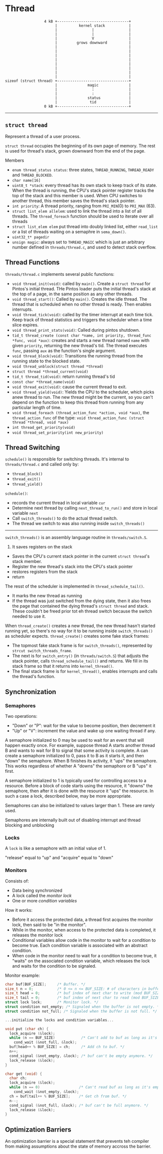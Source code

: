 ﻿# Thread




                      4 kB +---------------------------------+
                           |          kernel stack           |
                           |                |                |
                           |                |                |
                           |                V                |
                           |         grows downward          |
                           |                                 |
                           |                                 |
                           |                                 |
                           |                                 |
                           |                                 |
                           |                                 |
                           |                                 |
                           |                                 |
    sizeof (struct thread) +---------------------------------+
                           |              magic              |
                           |                :                |
                           |                :                |
                           |              status             |
                           |               tid               |
                      0 kB +---------------------------------+

---

## `struct thread`
Represent a thread of a user process. 

`struct thread` occupies the beginning of its own page of memory. The rest
is used for thread's stack, grown downward from the end of the page.

Members
* `enum thread_status status`: three states, `THREAD_RUNNING`,
  `THREAD_READY` and `THREAD_BLOCKED`.
* `char name[16]`
* `uint8_t *stack`: every thread has its own stack to keep track of its
  state. When the thread is running, the CPU's stack pointer register
  tracks the top of the stack and this member is used. When CPU switches
  to another thread, this member saves the thread's stack pointer. 
* `int priority`: A thread priority, ranging from `PRI_MIN`(0) to
  `PRI_MAX` (63).
* `struct list_elem allelem`: used to link the thread into a list of all
  threads. The `thread_foreach` function should be used to iterate over
  all threads
* `struct list_elem elem` put thread into doubly linked list, either
  `read_list` or a list of threads waiting on a semaphre in `sema_down()`.
* `uint32_t* pagedir`
* `unsign magic`: always set to `THREAD_MAGIC` which is just an arbitrary
  number defined in `threads/thread.c`, and used to detect stack overflow.

## Thread Functions
`threads/thread.c` implements several public functions:

* `void thread_init(void)`: called by `main()`. Create a `struct thread`
  for Pintos's initial thread. THe Pintos loader puts the initial thread's
  stack at the top of a page, in the same position as any other threads.
* `void thread_start()`: Called by `main()`. Creates the idle thread. The
  thread that is scheduled when no other thread is ready. Then enables
  interrupts.
* `void thread_tick(void)`: called by the timer interrupt at each time
  tick. Keep track of thread statistics and triggers the scheduler when a
  time slice expires.
* `void thread_print_stats(void)`: Called during pintos shutdown.
* `tid_t thread_create (const char *name, int priority, thread_func *func, void *aux)`: 
   creates and starts a new thread named `name` with given `priority`,
   returning the new thread's tid. The thread executes `func`, passing
   `aux` as the function's single argument.
* `void thread_block(void)`: Transitions the running thread from the
  running state to the blocked state.
* `void thread_unblock(struct thread *thread)`
* `struct thread *thread_current(void)`
* `tid_t thread_tid(void)`: return running thread's tid
* `const char *thread_name(void)`
* `void thread_exit(void)`: cause the current thread to exit.
* `void thread_yield(void)`: Yields the CPU to the scheduler, which picks
  anew thread to run. The new thread might be the current, so you can't
  depend on the function to keep this thread from running from any
  particular length of time.
* `void thread_foreach (thread_action_func *action, void *aux)`, the
  `thread_action_func` of the type: `void thread_action_func (struct thread *thread, void *aux)`
* `int thread_get_priority(void)`
* `void thread_set_priority(int new_priority)`


## Thread Switching
`schedule()` is responsible for switching threads. It's internal to
`threads/thread.c` and called only by:

* `thread_block()`
* `thread_exit()`
* `thread_yield()`

`schedule()`:

* records the current thread in local variable `cur`
* Determine next thread by calling `next_thread_to_run()` and store in
  local variable `next`
* Call `switch_threads()` to do the actual thread switch.
* The thread we switch to was also running inside `switch_threads()`

---

`switch_threads()` is an assembly language routine in `threads/switch.S`.

1. It saves registers on the stack
* Saves the CPU's current stack pointer in the current `struct thread`'s
  stack member.
* Register the new thread's stack into the CPU's stack pointer
* restores registers from the stack
* return

The resst of the scheduler is implemented in `thread_schedule_tail()`.

* It marks the new thread as running
* If the thread was just switched from the dying state, then it also frees
  the page that contained the dying thread's `struct thread` and stack. 
  These couldn't be freed prior tot eh thread switch because the switch 
  needed to use it. 

When `thread_create()` creates a new thread, the new thread hasn't started
running yet, so there's no way for it to be running inside 
`switch_threads()` as scheduler expects. `thread_create()` creates some 
fake stack frames:

* The topmost fake stack frame is for `switch_threads()`, represented by
  `strcut switch_threads_frame`.
* The next is for `switch_entry()` (in `threads/switch.S`) that adjusts 
  the stack pointer, calls `thread_schedule_tail()` and returns. We fill
  in its stack frame so that it returns into `kernel_thread()`.
* The final stack frame is for `kernel_thread()`, enables interrupts and 
  calls the thread's function. 

## Synchronization
### Semaphores
Two operations:

* "Down" or "P": wait for the value to become position, then decrement it
* "Up" or "V": increment the value and wake up one waiting thread if any.

A semaphore initialized to 0 may be used to wait for an event that will
happen exactly once. For example, suppose thread A starts another thread B
and wants to wait for B to signal that some activity is complete. A can
create a semaphore initialized to 0, pass it to B as it starts it, and
then "down" the semaphore. When B finishes its activity, it "ups" the
semaphore. This works regardless of whether A "downs" the semaphore or B
"ups" it first.

A semaphore initialized to 1 is typically used for controlling access to a
resource. Before a block of code starts using the resource, it "downs" the
semaphore, then after it is done with the resource it "ups" the resource.
In such a case a lock, described below, may be more appropriate.


Semaphores can also be initialized to values larger than 1. These are
rarely used.

Semaphores are internally built out of disabling interrupt and thread
blocking and unblocking

### Locks
A `lock` is like a semaphore with an initial value of 1.

"release" equal to "up" and "acquire" equal to "down"

### Monitors
Consists of:

* Data being synchronized
* A lock called the *monitor lock*
* One or more *condition variables*

How it works:

* Before it access the protected data, a thread first acquires the
  monitor lock, then said to be "in the monitor".
* While in the monitor, when access to the protected data is completed, it
  releases the monitor lock
* Conditional variables allow code in the monitor to wait for a condition
  to become true. Each condition variable is associated with an abstract
  condition.
* When code in the monitor need to wait for a condition to become true, it
  "waits" on the associated condition variable, which releases the lock
  and waits for the condition to be signaled.

Monitor example:

```c
char buf[BUF_SIZE];     /* Buffer. */
size_t n = 0;           /* 0 <= n <= BUF_SIZE: # of characters in buffer. */
size_t head = 0;        /* buf index of next char to write (mod BUF_SIZE). */
size_t tail = 0;        /* buf index of next char to read (mod BUF_SIZE). */
struct lock lock;       /* Monitor lock. */
struct condition not_empty; /* Signaled when the buffer is not empty. */
struct condition not_full; /* Signaled when the buffer is not full. */

...initialize the locks and condition variables...

void put (char ch) {
  lock_acquire (&lock);
  while (n == BUF_SIZE)            /* Can't add to buf as long as it's full. */
    cond_wait (&not_full, &lock);
  buf[head++ % BUF_SIZE] = ch;     /* Add ch to buf. */
  n++;
  cond_signal (&not_empty, &lock); /* buf can't be empty anymore. */
  lock_release (&lock);
}

char get (void) {
  char ch;
  lock_acquire (&lock);
  while (n == 0)                  /* Can't read buf as long as it's empty. */
    cond_wait (&not_empty, &lock);
  ch = buf[tail++ % BUF_SIZE];    /* Get ch from buf. */
  n--;
  cond_signal (&not_full, &lock); /* buf can't be full anymore. */
  lock_release (&lock);
}
```

## Optimization Barriers
An optimization barrier is a special statement that prevents teh compiler
from making assumptions about the state of memory accross the barrier.
